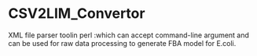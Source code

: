 # CSV2LIM_Convertor
XML file parser toolin perl :which can accept command-line argument and can be used for raw data processing to generate FBA model for E.coli.
